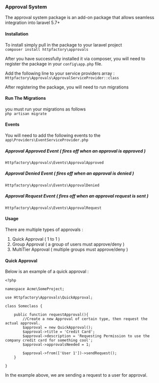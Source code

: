 ### Approval System  
The approval system package is an add-on package that allows seamless integration into laravel 5.7+

#### Installation  
To install simply pull in the package to your laravel project  
`composer install httpfactory\approvals`  
  
After you have successfully installed it via composer, you will need to  
register the package in your `config\app.php` file.  
  
Add the following line to your service providers array :  
`Httpfactory\Approvals\ApprovalServiceProvider::class`  
  
After registering the package, you will need to run migrations

#### Run The Migrations  
you must run your migrations as follows  
`php artisan migrate`

#### Events  
You will need to add the following events to the  `app\Providers\EventServiceProvider.php`  
  
##### Approval Approved Event ( fires off when an approval is approved )  
`Httpfactory\Approvals\Events\ApprovalApproved`  

##### Approval Denied Event ( fires off when an approval is denied )  
`Httpfactory\Approvals\Events\ApprovalDenied`  

##### Approval Request Event ( fires off when an approval request is sent )  
`Httpfactory\Approvals\Events\ApprovalRequest`  
  

#### Usage  
There are multiple types of approvals :  
  
  1. Quick Approval ( 1 to 1 )
  2. Group Approval ( a group of users must approve/deny )
  3. MultiTier Approval ( multiple groups must approve/deny )
  
  
#### Quick Approval  
Below is an example of a quick approval :  

```
<?php

namespace Acme\SomeProject;

use Httpfactory\Approvals\QuickApproval;

class Someclass {
    
    public function requestApproval(){
        //Create a new Approval of certain type, then request the actual approval.
        $approval = new QuickApproval();
        $approval->title = 'Credit Card';
        $approval->description = 'Requesting Permission to use the company credit card for something cool';
        $approval->approvalsNeeded = 1;

        $approval->from(['User 1'])->sendRequest();
    }

}
```  
  
In the example above, we are sending a request to a user for approval.
  
  